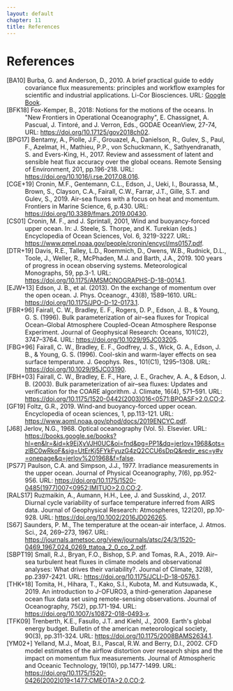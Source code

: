 ```yaml
---
layout: default
chapter: 11
title: References
---
```


# References

<div id="BA10" class="reference">
[BA10] Burba, G. and Anderson, D., 2010. A brief practical guide to eddy covariance flux measurements: principles and workflow examples for scientific and industrial applications. Li-Cor Biosciences. URL: <a href="https://books.google.se/books?hl=en&lr=&id=mCsI1_8GdrIC&oi=fnd&pg=PA6&dq=A+Brief+Practical+Guide+to+Eddy+Covariance+Flux+Measurements:+Principles+and+Workflow+Examples+for+Scientific+and+Industrial+Applications&ots=TMPk3_Uk8Y&sig=GUa0x8L60KvtJlMslJ2ktmbJZVw&redir_esc=y#v=onepage&q=A%20Brief%20Practical%20Guide%20to%20Eddy%20Covariance%20Flux%20Measurements%3A%20Principles%20and%20Workflow%20Examples%20for%20Scientific%20and%20Industrial%20Applications&f=false">Google Book</a>.
</div>

<div id="BFK18" class="reference">
[BFK18] Fox-Kemper, B., 2018: Notions for the motions of the oceans. In "New Frontiers in Operational Oceanography", E. Chassignet, A. Pascual, J. Tintoré, and J. Verron, Eds., GODAE OceanView, 27-74, URL: <a href="https://doi.org/10.17125/gov2018ch02">https://doi.org/10.17125/gov2018ch02</a>.
</div>

<div id="BPG17" class="reference">
[BPG17] Bentamy, A., Piolle, J.F., Grouazel, A., Danielson, R., Gulev, S., Paul, F., Azelmat, H., Mathieu, P.P., von Schuckmann, K., Sathyendranath, S. and Evers-King, H., 2017. Review and assessment of latent and sensible heat flux accuracy over the global oceans. Remote Sensing of Environment, 201, pp.196-218. URL: <a href="https://doi.org/10.1016/j.rse.2017.08.016">https://doi.org/10.1016/j.rse.2017.08.016</a>.
</div>

<div id="CGE+19" class="reference">
[CGE+19] Cronin, M.F., Gentemann, C.L., Edson, J., Ueki, I., Bourassa, M., Brown, S., Clayson, C.A., Fairall, C.W., Farrar, J.T., Gille, S.T. and Gulev, S., 2019. Air-sea fluxes with a focus on heat and momentum. Frontiers in Marine Science, 6, p.430. URL: <a href="https://doi.org/10.3389/fmars.2019.00430">https://doi.org/10.3389/fmars.2019.00430</a>.
</div>

<div id="CS01" class="reference">
[CS01] Cronin, M. F., and J. Sprintall, 2001, Wind and buoyancy-forced upper ocean. In: J. Steele, S. Thorpe, and K. Turekian (eds.) Encyclopedia of Ocean Sciences, Vol. 6, 3219-3227. URL: <a href="https://www.pmel.noaa.gov/people/cronin/encycl/ms0157.pdf">https://www.pmel.noaa.gov/people/cronin/encycl/ms0157.pdf</a>.
</div>

<div id="DTR+19" class="reference">
[DTR+19] Davis, R.E., Talley, L.D., Roemmich, D., Owens, W.B., Rudnick, D.L., Toole, J., Weller, R., McPhaden, M.J. and Barth, J.A., 2019. 100 years of progress in ocean observing systems. Meteorological Monographs, 59, pp.3-1. URL: <a href="https://doi.org/10.1175/AMSMONOGRAPHS-D-18-0014.1">https://doi.org/10.1175/AMSMONOGRAPHS-D-18-0014.1</a>.
</div>

<div id="EJW+13" class="reference">
[EJW+13] Edson, J. B., et al. (2013). On the exchange of momentum over the open ocean. J. Phys. Oceanogr., 43(8), 1589–1610. URL: <a href="https://doi.org/10.1175/JPO-D-12-0173.1">https://doi.org/10.1175/JPO-D-12-0173.1</a>.
</div>

<div id="FBR+96" class="reference">
[FBR+96] Fairall, C. W., Bradley, E. F., Rogers, D. P., Edson, J. B., & Young, G. S. (1996). Bulk parameterization of air–sea fluxes for Tropical Ocean–Global Atmosphere Coupled-Ocean Atmosphere Response Experiment. Journal of Geophysical Research: Oceans, 101(C2), 3747–3764. URL: <a href="https://doi.org/10.1029/95JC03205">https://doi.org/10.1029/95JC03205</a>.
</div>

<div id="FBG+96" class="reference">
[FBG+96] Fairall, C. W., Bradley, E. F., Godfrey, J. S., Wick, G. A., Edson, J. B., & Young, G. S. (1996). Cool-skin and warm-layer effects on sea surface temperature. J. Geophys. Res., 101(C1), 1295–1308. URL: <a href="https://doi.org/10.1029/95JC03190">https://doi.org/10.1029/95JC03190</a>.
</div>

<div id="FBH+03" class="reference">
[FBH+03] Fairall, C. W., Bradley, E. F., Hare, J. E., Grachev, A. A., & Edson, J. B. (2003). Bulk parameterization of air–sea fluxes: Updates and verification for the COARE algorithm. J. Climate, 16(4), 571–591. URL: <a href="https://doi.org/10.1175/1520-0442(2003)016<0571:BPOASF>2.0.CO;2">https://doi.org/10.1175/1520-0442(2003)016<0571:BPOASF>2.0.CO;2</a>.
</div>

<div id="GF19" class="reference">
[GF19] Foltz, G.R., 2019. Wind-and buoyancy-forced upper ocean. Encyclopedia of ocean sciences, 1, pp.113-121. URL: <a href="https://www.aoml.noaa.gov/phod/docs/2019ENCYC.pdf">https://www.aoml.noaa.gov/phod/docs/2019ENCYC.pdf</a>.
</div>

<div id="J68" class="reference">
[J68] Jerlov, N.G., 1968. Optical oceanography (Vol. 5). Elsevier. URL: <a href="https://books.google.se/books?hl=en&lr=&id=k9EjXyVJH0UC&oi=fnd&pg=PP1&dq=jerlov+1968&ots=zlBC0wRkoF&sig=UtErKj5FYkFyuzG4zQ2CCU6sDpQ&redir_esc=y#v=onepage&q=jerlov%201968&f=false">https://books.google.se/books?hl=en&lr=&id=k9EjXyVJH0UC&oi=fnd&pg=PP1&dq=jerlov+1968&ots=zlBC0wRkoF&sig=UtErKj5FYkFyuzG4zQ2CCU6sDpQ&redir_esc=y#v=onepage&q=jerlov%201968&f=false</a>.
</div>


<div id="PS77" class="reference">
[PS77] Paulson, C.A. and Simpson, J.J., 1977. Irradiance measurements in the upper ocean. Journal of Physical Oceanography, 7(6), pp.952-956. URL: <a href="https://doi.org/10.1175/1520-0485(1977)007<0952:IMITUO>2.0.CO;2">https://doi.org/10.1175/1520-0485(1977)007<0952:IMITUO>2.0.CO;2</a>.
</div>

<div id="RALS17" class="reference">
[RALS17] Ruzmaikin, A., Aumann, H.H., Lee, J. and Susskind, J., 2017. Diurnal cycle variability of surface temperature inferred from AIRS data. Journal of Geophysical Research: Atmospheres, 122(20), pp.10-928. URL: <a href="https://doi.org/10.1002/2016JD026265">https://doi.org/10.1002/2016JD026265</a>.
</div>

<div id="S67" class="reference">
[S67] Saunders, P. M., The temperature at the ocean-air interface, J. Atmos. Sci., 24, 269–273, 1967. URL: <a href="https://journals.ametsoc.org/view/journals/atsc/24/3/1520-0469_1967_024_0269_ttatoa_2_0_co_2.pdf">https://journals.ametsoc.org/view/journals/atsc/24/3/1520-0469_1967_024_0269_ttatoa_2_0_co_2.pdf</a>.
</div>

<div id="SBPT19" class="reference">
[SBPT19] Small, R.J., Bryan, F.O., Bishop, S.P. and Tomas, R.A., 2019. Air–sea turbulent heat fluxes in climate models and observational analyses: What drives their variability?. Journal of Climate, 32(8), pp.2397-2421. URL: <a href="https://doi.org/10.1175/JCLI-D-18-0576.1">https://doi.org/10.1175/JCLI-D-18-0576.1</a>.
</div>

<div id="THK+18" class="reference">
[THK+18] Tomita, H., Hihara, T., Kako, S.I., Kubota, M. and Kutsuwada, K., 2019. An introduction to J-OFURO3, a third-generation Japanese ocean flux data set using remote-sensing observations. Journal of Oceanography, 75(2), pp.171-194. URL: <a href="https://doi.org/10.1007/s10872-018-0493-x">https://doi.org/10.1007/s10872-018-0493-x</a>.
</div>

<div id="TFK09" class="reference">
[TFK09] Trenberth, K.E., Fasullo, J.T. and Kiehl, J., 2009. Earth's global energy budget. Bulletin of the american meteorological society, 90(3), pp.311-324. URL: <a href="https://doi.org/10.1175/2008BAMS2634.1">https://doi.org/10.1175/2008BAMS2634.1</a>.
</div>

<div id="YM02+" class="reference">
[YM02+] Yelland, M.J., Moat, B.I., Pascal, R.W. and Berry, D.I., 2002. CFD model estimates of the airflow distortion over research ships and the impact on momentum flux measurements. Journal of Atmospheric and Oceanic Technology, 19(10), pp.1477-1499. URL: <a href="https://doi.org/10.1175/1520-0426(2002)019<1477:CMEOTA>2.0.CO;2">https://doi.org/10.1175/1520-0426(2002)019<1477:CMEOTA>2.0.CO;2</a>.
</div>

<style>
.reference {
    text-indent: -3em; /* Negative indent for the first line */
    padding-left: 3em; /* Indent for subsequent lines */
}
</style>

<script>
document.addEventListener('DOMContentLoaded', function() {
  // Check if we have a hash in the URL
  if(window.location.hash) {
    const targetId = window.location.hash.substring(1);
    const targetElement = document.getElementById(targetId);
    
    if(targetElement) {
      // Scroll to the element
      setTimeout(function() {
        targetElement.scrollIntoView();
      }, 100);
    }
  }
});
</script>